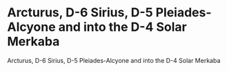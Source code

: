 # Arcturus, D-6 Sirius, D-5 Pleiades-Alcyone and into the D-4 Solar Merkaba

Arcturus, D-6 Sirius, D-5 Pleiades-Alcyone and into the D-4 Solar Merkaba